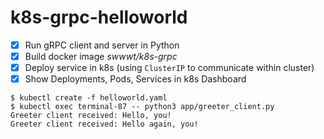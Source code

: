# k8s-grpc-helloworld

- [x] Run gRPC client and server in Python
- [x] Build docker image *swwwt/k8s-grpc*
- [x] Deploy service in k8s (using `ClusterIP` to communicate within cluster)
- [x] Show Deployments, Pods, Services in k8s Dashboard

```
$ kubectl create -f helloworld.yaml
$ kubectl exec terminal-87 -- python3 app/greeter_client.py
Greeter client received: Hello, you!
Greeter client received: Hello again, you!
```
